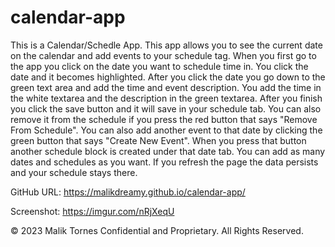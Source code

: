 # calendar-app
This is a Calendar/Schedle App. This app allows you to see the current date on the calendar and add events to your schedule tag. When you first go 
to the app you click on the date you want to schedule time in. You click the date and it becomes highlighted. After you click the date you go down to 
the green text area and add the time and event description. You add the time in the white textarea and the description in the green textarea. After you
finish you click the save button and it will save in your schedule tab. You can also remove it from the schedule if you press the red button that says
"Remove From Schedule". You can also add another event to that date by clicking the green button that says "Create New Event". When you press that button 
another schedule block is created under that date tab. You can add as many dates and schedules as you want. If you refresh the page the data persists
and your schedule stays there.

GitHub URL: https://malikdreamy.github.io/calendar-app/

Screenshot: https://imgur.com/nRjXeqU

© 2023 Malik Tornes Confidential and Proprietary. All Rights Reserved.
